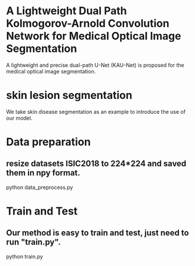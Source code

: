 # A Lightweight Dual Path Kolmogorov-Arnold Convolution Network for Medical Optical Image Segmentation
A lightweight and precise dual-path U-Net (KAU-Net) is proposed for the medical optical image segmentation.
# skin lesion segmentation
We take skin disease segmentation as an example to introduce the use of our model.
# Data preparation
## resize datasets ISIC2018 to 224*224 and saved them in npy format.
python data_preprocess.py
# Train and Test
## Our method is easy to train and test, just need to run "train.py".
python train.py
